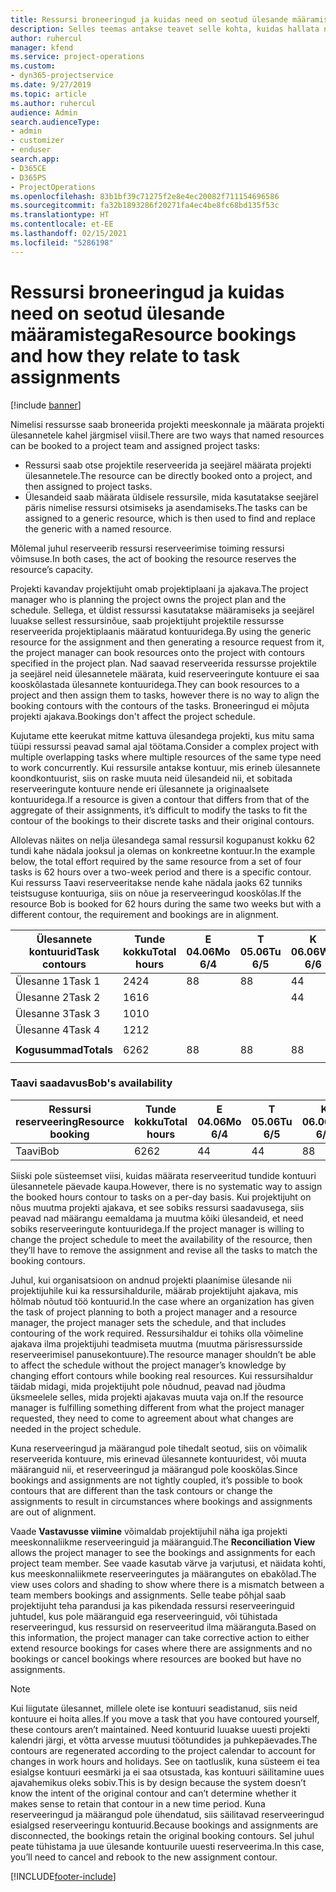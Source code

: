 ```yaml
---
title: Ressursi broneeringud ja kuidas need on seotud ülesande määramistega
description: Selles teemas antakse teavet selle kohta, kuidas hallata nimega ressursse, ressursside broneerimist ja ülesande määramist ning seda, kuidas need üksteisega seotud on.
author: ruhercul
manager: kfend
ms.service: project-operations
ms.custom:
- dyn365-projectservice
ms.date: 9/27/2019
ms.topic: article
ms.author: ruhercul
audience: Admin
search.audienceType:
- admin
- customizer
- enduser
search.app:
- D365CE
- D365PS
- ProjectOperations
ms.openlocfilehash: 83b1bf39c71275f2e8e4ec20082f711154696586
ms.sourcegitcommit: fa32b1893286f20271fa4ec4be8fc68bd135f53c
ms.translationtype: HT
ms.contentlocale: et-EE
ms.lasthandoff: 02/15/2021
ms.locfileid: "5286198"
---
```

# <a name="resource-bookings-and-how-they-relate-to-task-assignments"></a><span data-ttu-id="e60fe-103">Ressursi broneeringud ja kuidas need on seotud ülesande määramistega</span><span class="sxs-lookup"><span data-stu-id="e60fe-103">Resource bookings and how they relate to task assignments</span></span>

[!include [banner](../includes/psa-now-project-operations.md)]

<span data-ttu-id="e60fe-104">Nimelisi ressursse saab broneerida projekti meeskonnale ja määrata projekti ülesannetele kahel järgmisel viisil.</span><span class="sxs-lookup"><span data-stu-id="e60fe-104">There are two ways that named resources can be booked to a project team and assigned project tasks:</span></span>

- <span data-ttu-id="e60fe-105">Ressursi saab otse projektile reserveerida ja seejärel määrata projekti ülesannetele.</span><span class="sxs-lookup"><span data-stu-id="e60fe-105">The resource can be directly booked onto a project, and then assigned to project tasks.</span></span>
- <span data-ttu-id="e60fe-106">Ülesandeid saab määrata üldisele ressursile, mida kasutatakse seejärel päris nimelise ressursi otsimiseks ja asendamiseks.</span><span class="sxs-lookup"><span data-stu-id="e60fe-106">The tasks can be assigned to a generic resource, which is then used to find and replace the generic with a named resource.</span></span> 

<span data-ttu-id="e60fe-107">Mõlemal juhul reserveerib ressursi reserveerimise toiming ressursi võimsuse.</span><span class="sxs-lookup"><span data-stu-id="e60fe-107">In both cases, the act of booking the resource reserves the resource’s capacity.</span></span>

<span data-ttu-id="e60fe-108">Projekti kavandav projektijuht omab projektiplaani ja ajakava.</span><span class="sxs-lookup"><span data-stu-id="e60fe-108">The project manager who is planning the project owns the project plan and the schedule.</span></span> <span data-ttu-id="e60fe-109">Sellega, et üldist ressurssi kasutatakse määramiseks ja seejärel luuakse sellest ressursinõue, saab projektijuht projektile ressursse reserveerida projektiplaanis määratud kontuuridega.</span><span class="sxs-lookup"><span data-stu-id="e60fe-109">By using the generic resource for the assignment and then generating a resource request from it, the project manager can book resources onto the project with contours specified in the project plan.</span></span> <span data-ttu-id="e60fe-110">Nad saavad reserveerida ressursse projektile ja seejärel neid ülesannetele määrata, kuid reserveeringute kontuure ei saa kooskõlastada ülesannete kontuuridega.</span><span class="sxs-lookup"><span data-stu-id="e60fe-110">They can book resources to a project and then assign them to tasks, however there is no way to align the booking contours with the contours of the tasks.</span></span> <span data-ttu-id="e60fe-111">Broneeringud ei mõjuta projekti ajakava.</span><span class="sxs-lookup"><span data-stu-id="e60fe-111">Bookings don't affect the project schedule.</span></span>

<span data-ttu-id="e60fe-112">Kujutame ette keerukat mitme kattuva ülesandega projekti, kus mitu sama tüüpi ressurssi peavad samal ajal töötama.</span><span class="sxs-lookup"><span data-stu-id="e60fe-112">Consider a complex project with multiple overlapping tasks where multiple resources of the same type need to work concurrently.</span></span> <span data-ttu-id="e60fe-113">Kui ressursile antakse kontuur, mis erineb ülesannete koondkontuurist, siis on raske muuta neid ülesandeid nii, et sobitada reserveeringute kontuure nende eri ülesannete ja originaalsete kontuuridega.</span><span class="sxs-lookup"><span data-stu-id="e60fe-113">If a resource is given a contour that differs from that of the aggregate of their assignments, it’s difficult to modify the tasks to fit the contour of the bookings to their discrete tasks and their original contours.</span></span>

<span data-ttu-id="e60fe-114">Allolevas näites on nelja ülesandega samal ressursil kogupanust kokku 62 tundi kahe nädala jooksul ja olemas on konkreetne kontuur.</span><span class="sxs-lookup"><span data-stu-id="e60fe-114">In the example below, the total effort required by the same resource from a set of four tasks is 62 hours over a two-week period and there is a specific contour.</span></span> <span data-ttu-id="e60fe-115">Kui ressurss Taavi reserveeritakse nende kahe nädala jaoks 62 tunniks teistsuguse kontuuriga, siis on nõue ja reserveeringud kooskõlas.</span><span class="sxs-lookup"><span data-stu-id="e60fe-115">If the resource Bob is booked for 62 hours during the same two weeks but with a different contour, the requirement and bookings are in alignment.</span></span>

| <span data-ttu-id="e60fe-116">**Ülesannete kontuurid**</span><span class="sxs-lookup"><span data-stu-id="e60fe-116">**Task contours**</span></span>    | <span data-ttu-id="e60fe-117">**Tunde kokku**</span><span class="sxs-lookup"><span data-stu-id="e60fe-117">**Total hours**</span></span> | <span data-ttu-id="e60fe-118">E 04.06</span><span class="sxs-lookup"><span data-stu-id="e60fe-118">Mo 6/4</span></span> | <span data-ttu-id="e60fe-119">T 05.06</span><span class="sxs-lookup"><span data-stu-id="e60fe-119">Tu 6/5</span></span> | <span data-ttu-id="e60fe-120">K 06.06</span><span class="sxs-lookup"><span data-stu-id="e60fe-120">We 6/6</span></span> | <span data-ttu-id="e60fe-121">N 07.06</span><span class="sxs-lookup"><span data-stu-id="e60fe-121">Th 6/7</span></span> | <span data-ttu-id="e60fe-122">R 08.06</span><span class="sxs-lookup"><span data-stu-id="e60fe-122">Fr 6/8</span></span> | <span data-ttu-id="e60fe-123">L 09.06</span><span class="sxs-lookup"><span data-stu-id="e60fe-123">Sa 6/9</span></span> | <span data-ttu-id="e60fe-124">P 10.06</span><span class="sxs-lookup"><span data-stu-id="e60fe-124">Su 6/10</span></span> | <span data-ttu-id="e60fe-125">E 11.06</span><span class="sxs-lookup"><span data-stu-id="e60fe-125">Mo 6/11</span></span> | <span data-ttu-id="e60fe-126">T 12.06</span><span class="sxs-lookup"><span data-stu-id="e60fe-126">Tu 6/12</span></span> | <span data-ttu-id="e60fe-127">K 13.06</span><span class="sxs-lookup"><span data-stu-id="e60fe-127">We 6/13</span></span> | <span data-ttu-id="e60fe-128">N 14.06</span><span class="sxs-lookup"><span data-stu-id="e60fe-128">Th 6/14</span></span> | <span data-ttu-id="e60fe-129">R 15.06</span><span class="sxs-lookup"><span data-stu-id="e60fe-129">Fr 6/15</span></span> |
|----------------------|-----------------|--------|--------|--------|--------|--------|--------|---------|---------|---------|---------|---------|---------|
| <span data-ttu-id="e60fe-130">Ülesanne 1</span><span class="sxs-lookup"><span data-stu-id="e60fe-130">Task 1</span></span>               | <span data-ttu-id="e60fe-131">24</span><span class="sxs-lookup"><span data-stu-id="e60fe-131">24</span></span>              | <span data-ttu-id="e60fe-132">8</span><span class="sxs-lookup"><span data-stu-id="e60fe-132">8</span></span>      | <span data-ttu-id="e60fe-133">8</span><span class="sxs-lookup"><span data-stu-id="e60fe-133">8</span></span>      | <span data-ttu-id="e60fe-134">4</span><span class="sxs-lookup"><span data-stu-id="e60fe-134">4</span></span>      |        |        |        |         |         |         | <span data-ttu-id="e60fe-135">4</span><span class="sxs-lookup"><span data-stu-id="e60fe-135">4</span></span>       |         |         |
| <span data-ttu-id="e60fe-136">Ülesanne 2</span><span class="sxs-lookup"><span data-stu-id="e60fe-136">Task 2</span></span>               | <span data-ttu-id="e60fe-137">16</span><span class="sxs-lookup"><span data-stu-id="e60fe-137">16</span></span>              |        |        | <span data-ttu-id="e60fe-138">4</span><span class="sxs-lookup"><span data-stu-id="e60fe-138">4</span></span>      | <span data-ttu-id="e60fe-139">4</span><span class="sxs-lookup"><span data-stu-id="e60fe-139">4</span></span>      |        |        |         | <span data-ttu-id="e60fe-140">8</span><span class="sxs-lookup"><span data-stu-id="e60fe-140">8</span></span>       |         |         |         |         |
| <span data-ttu-id="e60fe-141">Ülesanne 3</span><span class="sxs-lookup"><span data-stu-id="e60fe-141">Task 3</span></span>               | <span data-ttu-id="e60fe-142">10</span><span class="sxs-lookup"><span data-stu-id="e60fe-142">10</span></span>              |        |        |        |        | <span data-ttu-id="e60fe-143">4</span><span class="sxs-lookup"><span data-stu-id="e60fe-143">4</span></span>      |        |         |         | <span data-ttu-id="e60fe-144">4</span><span class="sxs-lookup"><span data-stu-id="e60fe-144">4</span></span>       |         | <span data-ttu-id="e60fe-145">2</span><span class="sxs-lookup"><span data-stu-id="e60fe-145">2</span></span>       |         |
| <span data-ttu-id="e60fe-146">Ülesanne 4</span><span class="sxs-lookup"><span data-stu-id="e60fe-146">Task 4</span></span>               | <span data-ttu-id="e60fe-147">12</span><span class="sxs-lookup"><span data-stu-id="e60fe-147">12</span></span>              |        |        |        |        |        |        |         |         |         | <span data-ttu-id="e60fe-148">4</span><span class="sxs-lookup"><span data-stu-id="e60fe-148">4</span></span>       |         | <span data-ttu-id="e60fe-149">8</span><span class="sxs-lookup"><span data-stu-id="e60fe-149">8</span></span>       |
|                      |                 |        |        |        |        |        |        |         |         |         |         |         |         |
| <span data-ttu-id="e60fe-150">**Kogusummad**</span><span class="sxs-lookup"><span data-stu-id="e60fe-150">**Totals**</span></span>           | <span data-ttu-id="e60fe-151">62</span><span class="sxs-lookup"><span data-stu-id="e60fe-151">62</span></span>              | <span data-ttu-id="e60fe-152">8</span><span class="sxs-lookup"><span data-stu-id="e60fe-152">8</span></span>      | <span data-ttu-id="e60fe-153">8</span><span class="sxs-lookup"><span data-stu-id="e60fe-153">8</span></span>      | <span data-ttu-id="e60fe-154">8</span><span class="sxs-lookup"><span data-stu-id="e60fe-154">8</span></span>      | <span data-ttu-id="e60fe-155">4</span><span class="sxs-lookup"><span data-stu-id="e60fe-155">4</span></span>      | <span data-ttu-id="e60fe-156">4</span><span class="sxs-lookup"><span data-stu-id="e60fe-156">4</span></span>      |        |         | <span data-ttu-id="e60fe-157">8</span><span class="sxs-lookup"><span data-stu-id="e60fe-157">8</span></span>       | <span data-ttu-id="e60fe-158">4</span><span class="sxs-lookup"><span data-stu-id="e60fe-158">4</span></span>       | <span data-ttu-id="e60fe-159">8</span><span class="sxs-lookup"><span data-stu-id="e60fe-159">8</span></span>       | <span data-ttu-id="e60fe-160">2</span><span class="sxs-lookup"><span data-stu-id="e60fe-160">2</span></span>       | <span data-ttu-id="e60fe-161">8</span><span class="sxs-lookup"><span data-stu-id="e60fe-161">8</span></span>       |
|                      |                 |        |        |        |        |        |        |         |         |         |         |

### <a name="bobs-availability"></a><span data-ttu-id="e60fe-162">Taavi saadavus</span><span class="sxs-lookup"><span data-stu-id="e60fe-162">Bob's availability</span></span>
| <span data-ttu-id="e60fe-163">**Ressursi reserveering**</span><span class="sxs-lookup"><span data-stu-id="e60fe-163">**Resource   booking**</span></span> | <span data-ttu-id="e60fe-164">**Tunde kokku**</span><span class="sxs-lookup"><span data-stu-id="e60fe-164">**Total hours**</span></span> | <span data-ttu-id="e60fe-165">E 04.06</span><span class="sxs-lookup"><span data-stu-id="e60fe-165">Mo 6/4</span></span> | <span data-ttu-id="e60fe-166">T 05.06</span><span class="sxs-lookup"><span data-stu-id="e60fe-166">Tu 6/5</span></span> | <span data-ttu-id="e60fe-167">K 06.06</span><span class="sxs-lookup"><span data-stu-id="e60fe-167">We 6/6</span></span> | <span data-ttu-id="e60fe-168">N 07.06</span><span class="sxs-lookup"><span data-stu-id="e60fe-168">Th 6/7</span></span> | <span data-ttu-id="e60fe-169">R 08.06</span><span class="sxs-lookup"><span data-stu-id="e60fe-169">Fr 6/8</span></span> | <span data-ttu-id="e60fe-170">L 09.06</span><span class="sxs-lookup"><span data-stu-id="e60fe-170">Sa 6/9</span></span> | <span data-ttu-id="e60fe-171">P 10.06</span><span class="sxs-lookup"><span data-stu-id="e60fe-171">Su 6/10</span></span> | <span data-ttu-id="e60fe-172">E 11.06</span><span class="sxs-lookup"><span data-stu-id="e60fe-172">Mo 6/11</span></span> | <span data-ttu-id="e60fe-173">T 12.06</span><span class="sxs-lookup"><span data-stu-id="e60fe-173">Tu 6/12</span></span> | <span data-ttu-id="e60fe-174">K 13.06</span><span class="sxs-lookup"><span data-stu-id="e60fe-174">We 6/13</span></span> | <span data-ttu-id="e60fe-175">N 14.06</span><span class="sxs-lookup"><span data-stu-id="e60fe-175">Th 6/14</span></span> | <span data-ttu-id="e60fe-176">R 15.06</span><span class="sxs-lookup"><span data-stu-id="e60fe-176">Fr 6/15</span></span> |
|------------------------|-----------------|--------|--------|--------|--------|--------|--------|---------|---------|---------|---------|---------|---------|
| <span data-ttu-id="e60fe-177">Taavi</span><span class="sxs-lookup"><span data-stu-id="e60fe-177">Bob</span></span>                    | <span data-ttu-id="e60fe-178">62</span><span class="sxs-lookup"><span data-stu-id="e60fe-178">62</span></span>              | <span data-ttu-id="e60fe-179">4</span><span class="sxs-lookup"><span data-stu-id="e60fe-179">4</span></span>      | <span data-ttu-id="e60fe-180">4</span><span class="sxs-lookup"><span data-stu-id="e60fe-180">4</span></span>      | <span data-ttu-id="e60fe-181">8</span><span class="sxs-lookup"><span data-stu-id="e60fe-181">8</span></span>      | <span data-ttu-id="e60fe-182">8</span><span class="sxs-lookup"><span data-stu-id="e60fe-182">8</span></span>      | <span data-ttu-id="e60fe-183">8</span><span class="sxs-lookup"><span data-stu-id="e60fe-183">8</span></span>      |        |         | <span data-ttu-id="e60fe-184">4</span><span class="sxs-lookup"><span data-stu-id="e60fe-184">4</span></span>       | <span data-ttu-id="e60fe-185">4</span><span class="sxs-lookup"><span data-stu-id="e60fe-185">4</span></span>       | <span data-ttu-id="e60fe-186">8</span><span class="sxs-lookup"><span data-stu-id="e60fe-186">8</span></span>       | <span data-ttu-id="e60fe-187">8</span><span class="sxs-lookup"><span data-stu-id="e60fe-187">8</span></span>       | <span data-ttu-id="e60fe-188">6</span><span class="sxs-lookup"><span data-stu-id="e60fe-188">6</span></span>       |

<span data-ttu-id="e60fe-189">Siiski pole süsteemset viisi, kuidas määrata reserveeritud tundide kontuuri ülesannetele päevade kaupa.</span><span class="sxs-lookup"><span data-stu-id="e60fe-189">However, there is no systematic way to assign the booked hours contour to tasks on a per-day basis.</span></span> <span data-ttu-id="e60fe-190">Kui projektijuht on nõus muutma projekti ajakava, et see sobiks ressursi saadavusega, siis peavad nad määrangu eemaldama ja muutma kõiki ülesandeid, et need sobiks reserveeringute kontuuridega.</span><span class="sxs-lookup"><span data-stu-id="e60fe-190">If the project manager is willing to change the project schedule to meet the availability of the resource, then they’ll have to remove the assignment and revise all the tasks to match the booking contours.</span></span>

<span data-ttu-id="e60fe-191">Juhul, kui organisatsioon on andnud projekti plaanimise ülesande nii projektijuhile kui ka ressursihaldurile, määrab projektijuht ajakava, mis hõlmab nõutud töö kontuurid.</span><span class="sxs-lookup"><span data-stu-id="e60fe-191">In the case where an organization has given the task of project planning to both a project manager and a resource manager, the project manager sets the schedule, and that includes contouring of the work required.</span></span> <span data-ttu-id="e60fe-192">Ressursihaldur ei tohiks olla võimeline ajakava ilma projektijuhi teadmiseta muutma (muutma pärisressursside reserveerimisel panusekontuure).</span><span class="sxs-lookup"><span data-stu-id="e60fe-192">The resource manager shouldn’t be able to affect the schedule without the project manager’s knowledge by changing effort contours while booking real resources.</span></span> <span data-ttu-id="e60fe-193">Kui ressursihaldur täidab midagi, mida projektijuht pole nõudnud, peavad nad jõudma üksmeelele selles, mida projekti ajakavas muuta vaja on.</span><span class="sxs-lookup"><span data-stu-id="e60fe-193">If the resource manager is fulfilling something different from what the project manager requested, they need to come to agreement about what changes are needed in the project schedule.</span></span>

<span data-ttu-id="e60fe-194">Kuna reserveeringud ja määrangud pole tihedalt seotud, siis on võimalik reserveerida kontuure, mis erinevad ülesannete kontuuridest, või muuta määranguid nii, et reserveeringud ja määrangud pole kooskõlas.</span><span class="sxs-lookup"><span data-stu-id="e60fe-194">Since bookings and assignments are not tightly coupled, it’s possible to book contours that are different than the task contours or change the assignments to result in circumstances where bookings and assignments are out of alignment.</span></span>

<span data-ttu-id="e60fe-195">Vaade **Vastavusse viimine** võimaldab projektijuhil näha iga projekti meeskonnaliikme reserveeringuid ja määranguid.</span><span class="sxs-lookup"><span data-stu-id="e60fe-195">The **Reconciliation View** allows the project manager to see the bookings and assignments for each project team member.</span></span> <span data-ttu-id="e60fe-196">See vaade kasutab värve ja varjutusi, et näidata kohti, kus meeskonnaliikmete reserveeringutes ja määrangutes on ebakõlad.</span><span class="sxs-lookup"><span data-stu-id="e60fe-196">The view uses colors and shading to show where there is a mismatch between a team members bookings and assignments.</span></span> <span data-ttu-id="e60fe-197">Selle teabe põhjal saab projektijuht teha parandusi ja kas pikendada ressursi reserveeringuid juhtudel, kus pole määranguid ega reserveeringuid, või tühistada reserveeringud, kus ressursid on reserveeritud ilma määranguta.</span><span class="sxs-lookup"><span data-stu-id="e60fe-197">Based on this information, the project manager can take corrective action to either extend resource bookings for cases where there are assignments and no bookings or cancel bookings where resources are booked but have no assignments.</span></span>

> [!NOTE]
> <span data-ttu-id="e60fe-198">Kui liigutate ülesannet, millele olete ise kontuuri seadistanud, siis neid kontuure ei hoita alles.</span><span class="sxs-lookup"><span data-stu-id="e60fe-198">If you move a task that you have contoured yourself, these contours aren’t maintained.</span></span> <span data-ttu-id="e60fe-199">Need kontuurid luuakse uuesti projekti kalendri järgi, et võtta arvesse muutusi töötundides ja puhkepäevades.</span><span class="sxs-lookup"><span data-stu-id="e60fe-199">The contours are regenerated according to the project calendar to account for changes in work hours and holidays.</span></span> <span data-ttu-id="e60fe-200">See on taotluslik, kuna süsteem ei tea esialgse kontuuri eesmärki ja ei saa otsustada, kas kontuuri säilitamine uues ajavahemikus oleks sobiv.</span><span class="sxs-lookup"><span data-stu-id="e60fe-200">This is by design because the system doesn’t know the intent of the original contour and can’t determine whether it makes sense to retain that contour in a new time period.</span></span> <span data-ttu-id="e60fe-201">Kuna reserveeringud ja määrangud pole ühendatud, siis säilitavad reserveeringud esialgsed reserveeringu kontuurid.</span><span class="sxs-lookup"><span data-stu-id="e60fe-201">Because bookings and assignments are disconnected, the bookings retain the original booking contours.</span></span> <span data-ttu-id="e60fe-202">Sel juhul peate tühistama ja uue ülesande kontuurile uuesti reserveerima.</span><span class="sxs-lookup"><span data-stu-id="e60fe-202">In this case, you’ll need to cancel and rebook to the new assignment contour.</span></span>



[!INCLUDE[footer-include](../includes/footer-banner.md)]
